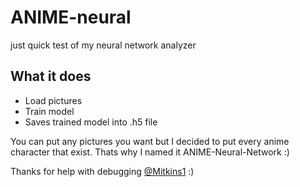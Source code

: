 # ANIME-neural
just quick test of my neural network analyzer

## What it does
- Load pictures
- Train model
- Saves trained model into .h5 file

You can put any pictures you want but I decided to put every anime character that exist. 
Thats why I named it ANIME-Neural-Network :)


Thanks for help with debugging [@Mitkins1](https://github.com/Mitkins1) :)
